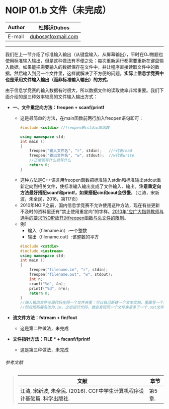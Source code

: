 NOIP 01.b 文件（未完成）
======

|Author|杜博识Dubos|
|---|---
|E-mail|dubos@foxmail.com

------

我们在上一节介绍了标准输入输出（从键盘输入、从屏幕输出），平时在OJ做题也使用标准输入输出，但是这种做法有不便之处：每次重新运行都需要重新在键盘输入数据。如果能把需要输入的数据保存在文件中，并让程序直接读取文件中的数据，然后输入到另一个文件里，这样就解决了不方便的问题。**实际上信息学竞赛中也是采用文件输入输出（而非标准输入输出）的方式**。  

由于信息学竞赛的输入数据有时很大，所以数据文件的读取效率非常重要。我们下面介绍的是三种效率较高的文件输入输出方式：  

* **一、文件重定向方法：freopen + scanf/printf**
	* 这是最简单的方法，在main函数前两行加入freopen语句即可：
		```cpp
		#include <cstdio> //freopen是cstdio库函数

		using namespace std;
		int main ()
		{
			freopen("输入文件名", "r", stdin);	//r代表read
			freopen("输出文件名", "w", stdout);	//w代表write
			//正常该写什么就写什么
			return 0;
		}
		```  
	* 这种方法是C++语言用freopen函数把标准输入stdin和标准输出stdout重新定向到相关文件，使标准输入输出变成了文件输入、输出。**注意重定向方法最好搭配scanf和printf，如果搭配cin和cout会很慢**。（江涛，宋新波，朱全民，2016，第117页）
	* 2010年NOIP之前，国内信息学竞赛不允许使用这种方法，现在有些更新不及时的资料里还有“禁止使用重定向”的字样。[2010年“应广大指导教师与选手的要求”NOIP放开对freopen函数与<fstream>头文件的限制](http://www.noi.cn/newsview.html?id=204&hash=2E8B9A&type=1)。
	* 例1  
		* 输入（filename.in）:一个整数
		* 输出（filename.out）:该整数的平方   
		```cpp
		#include <cstdio>
		#include <iostream>
		using namespace std;
		int main ()
		{
			freopen("filename.in", "r", stdin);
			freopen("filename.out", "w", stdout);
			int n;
			scanf("%d", &n);
			printf("%d", n*n);
			return 0;
		}
		//输入输出文件与源代码在同一个文件夹里：可以自己新建一个文本文档，里面写一个整数，
		//然后把拓展名改为.in，之后运行代码，就会发现同一个文件夹里多了一个.out文件。  
		```

* **流文件方法：fstream + fin/fout**  
	* 这是第二种做法，未完成  
	
* **文件指针方法：FILE * + fscanf/fprintf**
	* 这是第三种做法，未完成

###### 参考文献  
> |文献|章节|  
> |---|---|
> |江涛, 宋新波, 朱全民. (2016). CCF中学生计算机程序设计基础篇. 科学出版社.|第5章.|  
